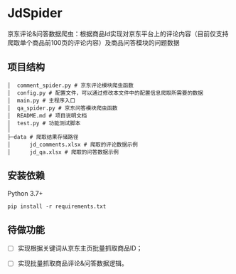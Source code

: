 # JdSpider

京东评论&问答数据爬虫：根据商品Id实现对京东平台上的评论内容（目前仅支持爬取单个商品前100页的评论内容）及商品问答模块的问题数据

## 项目结构

```
│  comment_spider.py # 京东评论模块爬虫函数
│  config.py # 配置文件，可以通过修改本文件中的配置信息爬取所需要的数据
│  main.py # 主程序入口
│  qa_spider.py # 京东问答模块爬虫函数
│  README.md # 项目说明文档
│  test.py # 功能测试脚本
│
├─data # 爬取结果存储路径
│      jd_comments.xlsx # 爬取的评论数据示例
│      jd_qa.xlsx # 爬取的问答数据示例
```

## 安装依赖

Python 3.7+

```
pip install -r requirements.txt
```

## 待做功能

- [ ] 实现根据关键词从京东主页批量抓取商品ID；
- [ ] 实现批量抓取商品评论&问答数据逻辑。

